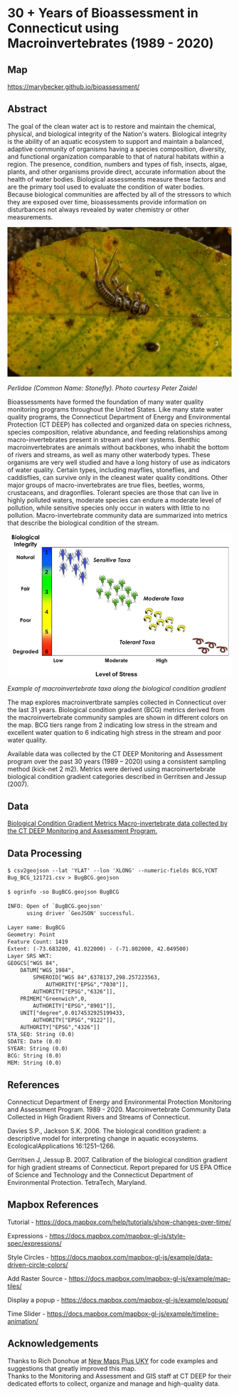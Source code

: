 # 30 + Years of Bioassessment in Connecticut using Macroinvertebrates (1989 - 2020)

## Map

 https://marybecker.github.io/bioassessment/

## Abstract

The goal of the clean water act is to restore and maintain the chemical, physical, 
and biological integrity of the Nation's waters.  Biological integrity is the ability of an aquatic ecosystem 
to support and maintain a balanced, adaptive community of organisms having a species composition, diversity, 
and functional organization comparable to that of natural habitats within a region. The presence, condition, 
numbers and types of fish, insects, algae, plants, and other organisms provide direct, accurate information 
about the health of water bodies. Biological assessments measure these factors and are the primary tool used 
to evaluate the condition of water bodies. Because biological communities are affected by all of the stressors 
to which they are exposed over time, bioassessments provide information on disturbances not always revealed by 
water chemistry or other measurements.

![Perlidae](images/Perlidae_CourtesyPeteZaidel.jpg)

*Perlidae (Common Name: Stonefly).  Photo courtesy Peter Zaidel*

Bioassessments have formed the foundation of many water quality monitoring programs throughout 
the United States. Like many state water quality programs, the Connecticut Department of Energy and Environmental 
Protection (CT DEEP) has collected and organized data on
species richness, species composition, relative abundance, and feeding relationships among macro-invertebrates 
present in stream and river systems. Benthic macroinvertebrates 
are animals without backbones, who inhabit the bottom of rivers and streams, as well as many other waterbody types. 
These organisms are very well studied and have a long history of use as indicators of water quality. 
Certain types, including mayflies, stoneflies, and caddisflies, can survive only in the cleanest water quality 
conditions. Other major groups of macro-invertebrates are true flies, beetles, worms, crustaceans, and dragonflies. 
Tolerant species are those that can live in highly polluted waters, moderate species can endure a moderate 
level of pollution, while sensitive species only occur in waters with little to no pollution. 
Macro-invertebrate community data are summarized into metrics that describe the biological condition of the stream.

![TaxaBCG](images/TaxaBCG.png)

*Example of macroinvertebrate taxa along the biological condition gradient*

The map explores macroinvertbrate samples collected in Connecticut over the last 31 years.  Biological condition gradient (BCG)
metrics derived from the macroinvertebrate community samples are shown in different colors on the map.  BCG tiers range from
2 indicating low stress in the stream and excellent water quation to 6 indicating high stress in the stream and poor water quality.

Available data was collected by the CT DEEP Monitoring and Assessment program over the past 30 years (1989 – 2020) 
using a consistent sampling method (kick-net 2 m2). Metrics were derived using macroinvertebrate biological condition
gradient categories described in Gerritsen and Jessup (2007). 

## Data

[Biological Condition Gradient Metrics Macro-invertebrate data collected by the CT DEEP Monitoring and Assessment Program.](https://github.com/marybecker/bioassessment/blob/main/data/Bug_BCG_121721.csv)

## Data Processing

```command
$ csv2geojson --lat 'YLAT' --lon 'XLONG' --numeric-fields BCG,YCNT Bug_BCG_121721.csv > BugBCG.geojson

$ ogrinfo -so BugBCG.geojson BugBCG

INFO: Open of `BugBCG.geojson'
      using driver `GeoJSON' successful.

Layer name: BugBCG
Geometry: Point
Feature Count: 1419
Extent: (-73.683200, 41.022000) - (-71.802000, 42.049500)
Layer SRS WKT:
GEOGCS["WGS 84",
    DATUM["WGS_1984",
        SPHEROID["WGS 84",6378137,298.257223563,
            AUTHORITY["EPSG","7030"]],
        AUTHORITY["EPSG","6326"]],
    PRIMEM["Greenwich",0,
        AUTHORITY["EPSG","8901"]],
    UNIT["degree",0.0174532925199433,
        AUTHORITY["EPSG","9122"]],
    AUTHORITY["EPSG","4326"]]
STA_SEQ: String (0.0)
SDATE: Date (0.0)
SYEAR: String (0.0)
BCG: String (0.0)
MEM: String (0.0)

```
## References

Connecticut Department of Energy and Environmental Protection Monitoring and Assessment Program.  1989 - 2020. Macroinvertebrate Community Data Collected in High Gradient Rivers and Streams of Connecticut. 

Davies S.P., Jackson S.K. 2006. The biological condition gradient: a descriptive model for interpreting change in aquatic ecosystems. EcologicalApplications 16:1251–1266.

Gerritsen J, Jessup B. 2007. Calibration of the biological condition gradient for high gradient streams of Connecticut. Report prepared for US EPA Office of Science and Technology and the Connecticut Department of Environmental Protection. TetraTech, Maryland.

## Mapbox References

Tutorial - https://docs.mapbox.com/help/tutorials/show-changes-over-time/

Expressions - https://docs.mapbox.com/mapbox-gl-js/style-spec/expressions/

Style Circles - https://docs.mapbox.com/mapbox-gl-js/example/data-driven-circle-colors/

Add Raster Source - https://docs.mapbox.com/mapbox-gl-js/example/map-tiles/

Display a popup - https://docs.mapbox.com/mapbox-gl-js/example/popup/

Time Slider - https://docs.mapbox.com/mapbox-gl-js/example/timeline-animation/


## Acknowledgements
Thanks to Rich Donohue at [New Maps Plus UKY](https://newmapsplus.as.uky.edu/) for code examples and suggestions that greatly improved this map.  
Thanks to the Monitoring and Assessment and GIS staff at CT DEEP for their dedicated efforts to collect, organize and manage and high-quality data.